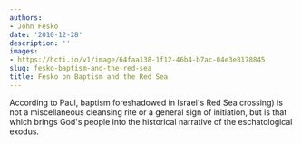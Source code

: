 ```yaml
---
authors:
- John Fesko
date: '2010-12-28'
description: ''
images:
- https://hcti.io/v1/image/64faa138-1f12-46b4-b7ac-04e3e8178845
slug: fesko-baptism-and-the-red-sea
title: Fesko on Baptism and the Red Sea
---
```


According to Paul, baptism foreshadowed in Israel's Red Sea crossing) is not a miscellaneous cleansing rite or a general sign of initiation, but is that which brings God's people into the historical narrative of the eschatological exodus.
